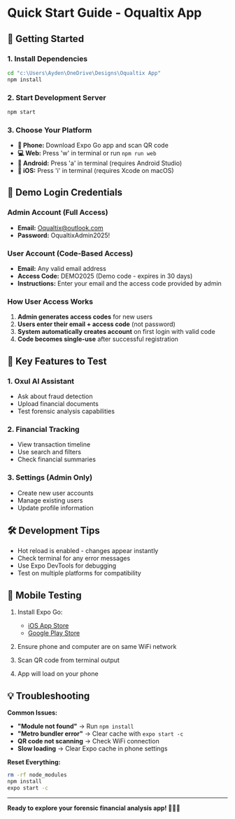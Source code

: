 # Quick Start Guide - Oqualtix App

## 🚀 Getting Started

### 1. Install Dependencies
```bash
cd "c:\Users\Ayden\OneDrive\Designs\Oqualtix App"
npm install
```

### 2. Start Development Server
```bash
npm start
```

### 3. Choose Your Platform
- **📱 Phone:** Download Expo Go app and scan QR code
- **💻 Web:** Press 'w' in terminal or run `npm run web`
- **📲 Android:** Press 'a' in terminal (requires Android Studio)
- **🍎 iOS:** Press 'i' in terminal (requires Xcode on macOS)

## 🔐 Demo Login Credentials

### Admin Account (Full Access)
- **Email:** Oqualtix@outlook.com  
- **Password:** OqualtixAdmin2025!

### User Account (Code-Based Access)
- **Email:** Any valid email address
- **Access Code:** DEMO2025 (Demo code - expires in 30 days)
- **Instructions:** Enter your email and the access code provided by admin

### How User Access Works
1. **Admin generates access codes** for new users
2. **Users enter their email + access code** (not password)
3. **System automatically creates account** on first login with valid code
4. **Code becomes single-use** after successful registration

## 🎯 Key Features to Test

### 1. Oxul AI Assistant
- Ask about fraud detection
- Upload financial documents
- Test forensic analysis capabilities

### 2. Financial Tracking
- View transaction timeline
- Use search and filters
- Check financial summaries

### 3. Settings (Admin Only)
- Create new user accounts
- Manage existing users  
- Update profile information

## 🛠️ Development Tips

- Hot reload is enabled - changes appear instantly
- Check terminal for any error messages
- Use Expo DevTools for debugging
- Test on multiple platforms for compatibility

## 📱 Mobile Testing

1. Install Expo Go:
   - [iOS App Store](https://apps.apple.com/app/expo-go/id982107779)
   - [Google Play Store](https://play.google.com/store/apps/details?id=host.exp.exponent)

2. Ensure phone and computer are on same WiFi network
3. Scan QR code from terminal output
4. App will load on your phone

## 💡 Troubleshooting

**Common Issues:**
- **"Module not found"** → Run `npm install`
- **"Metro bundler error"** → Clear cache with `expo start -c`
- **QR code not scanning** → Check WiFi connection
- **Slow loading** → Clear Expo cache in phone settings

**Reset Everything:**
```bash
rm -rf node_modules
npm install
expo start -c
```

---

**Ready to explore your forensic financial analysis app! 🕵️‍♂️💼**